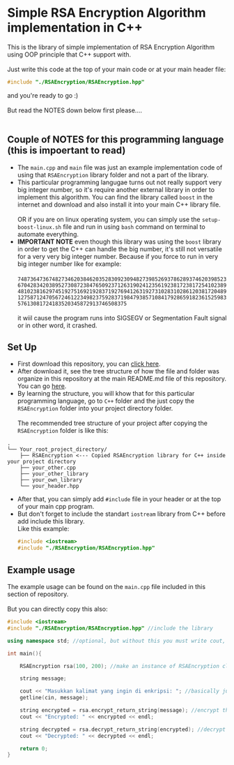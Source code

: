 # Simple RSA Encryption Algorithm implementation in C++
This is the library of simple implementation of RSA Encryption Algorithm using OOP principle that C++ support with.<br><br>
Just write this code at the top of your main code or at your main header file:<br>
```C++
#include "./RSAEncryption/RSAEncryption.hpp"
```
and you're ready to go :)<br><br> But read the NOTES down below first please....<br><br>

## Couple of NOTES for this programming language (this is impoertant to read)
- The ``main.cpp`` and ``main`` file was just an example implementation code of using that ``RSAEncryption`` library folder and not a part of the library.
- This particular programming langugae turns out not really support very big integer number, so it's require another external library in order to implement this algorithm. You can find the library called ``boost`` in the internet and download and also install it into your main C++ library file.<br><br>OR if you are on linux operating system, you can simply use the ``setup-boost-linux.sh`` file and run in using ``bash`` command on terminal to automate everything.
- **IMPORTANT NOTE** even though this library was using the ``boost`` library in order to get the C++ can handle the big number, it's still not versatile for a very very big integer number. Because if you force to run in very big integer number like for example:<br><br> ``748736473674827346203846203528309230948273985269378628937462039852367042834203895273087238476509237126319024123561923817238172541023894810238162974519275169219283719276941263192731028310286120381720489127587124705672461223498237592837198479385710841792865918236152598357613081724183520345872913746508375``<br><br> it wiil cause the program runs into SIGSEGV or Segmentation Fault signal or in other word, it crashed.


## Set Up
- First download this repository, you can [click here](https://github.com/Fredo-Ronan/RSA_Encryption_Algorithm/archive/refs/heads/main.zip).
- After download it, see the tree structure of how the file and folder was organize in this repository at the main README.md file of this repository. You can go [here](https://github.com/Fredo-Ronan/RSA_Encryption_Algorithm/tree/main#tree-structure-of-this-repository).
- By learning the structure, you will khow that for this particular programming language, go to ``C++`` folder and the just copy the ``RSAEncryption`` folder into your project directory folder.<br><br> The recommended tree structure of your project after copying the ``RSAEncryption`` folder is like this:<br>
```
.
└── Your_root_project_directory/
    ├── RSAEncryption <--- Copied RSAEncryption library for C++ inside your project directory
    ├── your_other.cpp
    ├── your_other_library
    ├── your_own_library
    └── your_header.hpp
```
- After that, you can simply add ``#include`` file in your header or at the top of your main cpp program.
- But don't forget to include the standart ``iostream`` library from C++ before add include this library.
  <br>Like this example:
  ```C++
  #include <iostream>
  #include "./RSAEncryption/RSAEncryption.hpp"
  ```

## Example usage
The example usage can be found on the ``main.cpp`` file included in this section of repository.<br><br>
But you can directly copy this also:
```C++
#include <iostream>
#include "./RSAEncryption/RSAEncryption.hpp" //include the library

using namespace std; //optional, but without this you must write cout, cin and other keyword follow by std::cout

int main(){

    RSAEncryption rsa(100, 200); //make an instance of RSAEncryption class

    string message;

    cout << "Masukkan kalimat yang ingin di enkripsi: "; //basically just prompting user to input text that she/he want to encrypt
    getline(cin, message);

    string encrypted = rsa.encrypt_return_string(message); //encrypt the message and return the result in string format
    cout << "Encrypted: " << encrypted << endl;

    string decrypted = rsa.decrypt_return_string(encrypted); //decrypt the encrypted string and return the result in decrypted string format
    cout << "Decrypted: " << decrypted << endl;

    return 0;
}
```
